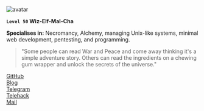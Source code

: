 ![avatar](https://avatars.githubusercontent.com/u/77088155)

**`Level 50`     Wiz-Elf-Mal-Cha**

**Specialises in:** Necromancy, Alchemy, managing Unix-like systems, minimal web development, pentesting, and programming.

> "Some people can read War and Peace and come away thinking it's a simple adventure story. Others can read the ingredients on a chewing gum wrapper and unlock the secrets of the universe."

[GitHub](https://github.com/syswraith)  
[Blog](https://syswraith.github.io/blog)  
[Telegram](https://t.me/syswraith)  
[Telehack](https://telehack.com/u/rflash)  
[Mail](mailto:syswraith@proton.me)

